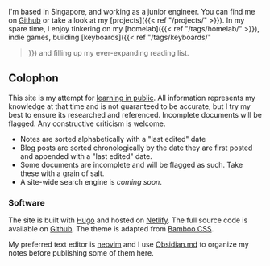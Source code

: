
I'm based in Singapore, and working as a junior engineer. You can find me on
[Github](https://github.com/kencx) or take a look at my [projects]({{< ref
"/projects/" >}}). In my spare time, I enjoy tinkering on my [homelab]({{< ref
"/tags/homelab/" >}}), indie games, building [keyboards]({{< ref
"/tags/keyboards/"
>}}) and filling up my ever-expanding reading list.

## Colophon

This site is my attempt for [learning in
public](https://www.swyx.io/learn-in-public/). All information represents
my knowledge at that time and is not guaranteed to be accurate, but I
try my best to ensure its researched and referenced. Incomplete documents
will be flagged.  Any constructive criticism is welcome.

- Notes are sorted alphabetically with a "last edited" date
- Blog posts are sorted chronologically by the date they are first posted and appended
  with a "last edited" date.
- Some documents are incomplete and will be flagged as such. Take these with a
  grain of salt.
- A site-wide search engine is _coming soon_.

### Software

The site is built with [Hugo](https://gohugo.io/) and hosted on
[Netlify](https://app.netlify.com/). The full source code is available on
[Github](https://github.com/kencx/source). The theme is adapted from [Bamboo
CSS](https://rilwis.github.io/bamboo/).

My preferred text editor is [neovim](https://neovim.io/) and I use
[Obsidian.md](https://obsidian.md/) to organize my notes before publishing some
of them here.
